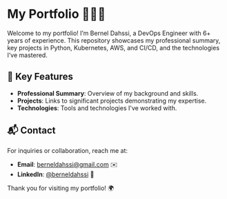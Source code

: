 # My Portfolio 👨🏽‍💻

Welcome to my portfolio! I’m Bernel Dahssi, a DevOps Engineer with 6+ years of experience. This repository showcases my professional summary, key projects in Python, Kubernetes, AWS, and CI/CD, and the technologies I’ve mastered.

## 🚀 Key Features
- **Professional Summary**: Overview of my background and skills.
- **Projects**: Links to significant projects demonstrating my expertise.
- **Technologies**: Tools and technologies I've worked with.

## 📬 Contact
For inquiries or collaboration, reach me at:
- **Email**: berneldahssi@gmail.com ✉️
- **LinkedIn**: [@berneldahssi](https://linkedin.com/in/berneldahssi) 🔗

Thank you for visiting my portfolio! 🌍
